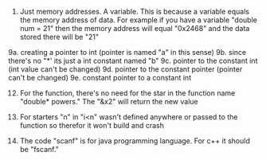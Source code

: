 1. Just memory addresses. A variable. This is because a variable equals the memory address of data. For example if you have a variable "double num = 21" then the memory address will equal "0x2468" and the data stored there will be "21"

9a. creating a pointer to int (pointer is named "a" in this sense)
9b. since there's no "*' its just a int constant named "b"
9c. pointer to the constant int (int value can't be changed)
9d. pointer to the constant pointer (pointer can't be changed)
9e. constant pointer to a constant int

12. For the function, there's no need for the star in the function name "double* powers." The "&x2" will return the new value

14. For starters "n" in "i<n" wasn't defined anywhere or passed to the function so therefor it won't build and crash

15. The code "scanf" is for java programming language. For c++ it should be "fscanf."